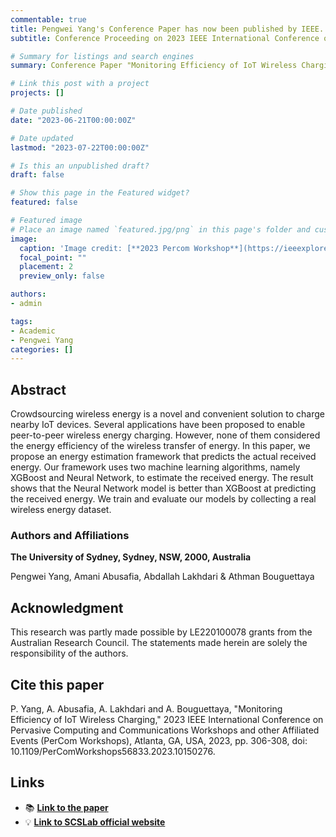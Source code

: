 ```yaml
---
commentable: true
title: Pengwei Yang's Conference Paper has now been published by IEEE.
subtitle: Conference Proceeding on 2023 IEEE International Conference on Pervasive Computing and Communications Workshops and other Affiliated Events (PerCom Workshops).

# Summary for listings and search engines
summary: Conference Paper "Monitoring Efficiency of IoT Wireless Charging" has now been published by IEEE.

# Link this post with a project
projects: []

# Date published
date: "2023-06-21T00:00:00Z"

# Date updated
lastmod: "2023-07-22T00:00:00Z"

# Is this an unpublished draft?
draft: false

# Show this page in the Featured widget?
featured: false

# Featured image
# Place an image named `featured.jpg/png` in this page's folder and customize its options here.
image:
  caption: 'Image credit: [**2023 Percom Workshop**](https://ieeexplore.ieee.org/document/10150276)'
  focal_point: ""
  placement: 2
  preview_only: false

authors:
- admin

tags:
- Academic
- Pengwei Yang
categories: []
---
```


## Abstract

Crowdsourcing wireless energy is a novel and convenient solution to charge nearby IoT devices. Several applications have been proposed to enable peer-to-peer wireless energy charging. However, none of them considered the energy efficiency of the wireless transfer of energy. In this paper, we propose an energy estimation framework that predicts the actual received energy. Our framework uses two machine learning algorithms, namely XGBoost and Neural Network, to estimate the received energy. The result shows that the Neural Network model is better than XGBoost at predicting the received energy. We train and evaluate our models by collecting a real wireless energy dataset.

### Authors and Affiliations

**The University of Sydney, Sydney, NSW, 2000, Australia**

Pengwei Yang, Amani Abusafia, Abdallah Lakhdari & Athman Bouguettaya

## Acknowledgment

This research was partly made possible by LE220100078 grants from the Australian Research Council. The statements made herein are solely the responsibility of the authors.

## Cite this paper

P. Yang, A. Abusafia, A. Lakhdari and A. Bouguettaya, "Monitoring Efficiency of IoT Wireless Charging," 2023 IEEE International Conference on Pervasive Computing and Communications Workshops and other Affiliated Events (PerCom Workshops), Atlanta, GA, USA, 2023, pp. 306-308, doi: 10.1109/PerComWorkshops56833.2023.10150276.

## Links

- 📚 [**Link to the paper**](https://ieeexplore.ieee.org/document/10150276)
- 💡 [**Link to SCSLab official website**](http://scslab.net/)

